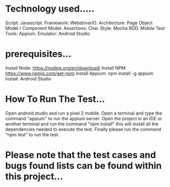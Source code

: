 # Technology used.....
Script: Javascript.
Framework: WebdriverIO.
Architecture: Page Object Model / Component Model.
Assertions: Chai.
Style: Mocha BDD.
Mobile Test Tools: Appium.
Emulator: Android Studio.

# prerequisites...
Install Node: https://nodejs.org/en/download/
Install NPM: https://www.npmjs.com/get-npm
Install Appium: npm install -g appium
Install: Android Studio

# How To Run The Test...
Open android studio and run a pixel 2 mobile.
Open a terminal and type the command "appium" to run the appium server.
Open the project in an IDE or another terminal and run the command "npm install" this will install all the dependencies needed to execute the test.
Finally please run the command "npm test" to run the test.


# Please note that the test cases and bugs found lists can be found within this project...



